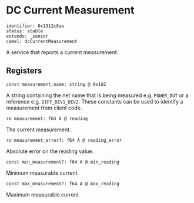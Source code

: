 # DC Current Measurement

    identifier: 0x1912c8ae
    status: stable
    extends: _sensor
    camel: dcCurrentMeasurement
    
A service that reports a current measurement.

## Registers

    const measurement_name: string @ 0x182
A string containing the net name that is being measured e.g. `POWER_DUT` or a reference e.g. `DIFF_DEV1_DEV2`. These constants can be used to identify a measurement from client code.

    ro measurement: f64 A @ reading
    
The current measurement.

    ro measurement_error?: f64 A @ reading_error

Absolute error on the reading value.

    const min_measurement?: f64 A @ min_reading

Minimum measurable current

    const max_measurement?: f64 A @ max_reading

Maximum measurable current
